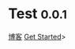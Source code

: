 # Test <small>0.0.1</small>

<a href="https://blog.cycxtit.top">博客</a>
<a href="#README">Get Started</a>>
